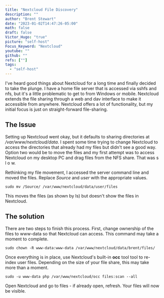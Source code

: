 ```yaml
---
title: "Nextcloud File Discovery"
description: ""
author: "Brent Stewart"
date: "2023-01-02T14:47:26-05:00"
math: false
draft: false
Victor_Hugo: "true"
picture: "self-host"
Focus_Keyword: "Nextcloud"
youtube: ""
github: ""
refs: [""]
tags:
  - "self-host"
---
```


I've heard good things about Nextcloud for a long time and finally decided to take the plunge.  I have a home file server that is accessed via sshfs and nfs, but it's a little problematic to get to from Windows or mobile.  Nextcloud extends the file sharing through a web and dav interface to make it accessible from anywhere.  Nextcloud offers a lot of functionality, but my initial focus is just on straight-forward file-sharing.

## The Issue
Setting up Nextcloud went okay, but it defaults to sharing directories at _/var/www/nextcloud/data_.  I spent some time trying to change Nextcloud to access the directories that already had my files but didn't see a good way.  Option two would be to move the files and my first attempt was to access Nextcloud on my desktop PC and drag files from the NFS share.  That was  s l o w.

Rethinking my file movement, I accessed the server command line and moved the files.  Replace _Source_ and _user_ with the appropriate values.

    sudo mv /Source/ /var/www/nextcloud/data/user/files

This moves the files (as shown by ls) but doesn't show the files in Nextcloud.  

## The solution
There are two steps to finish this process.  First, change ownership of the files to www-data so that Nextcloud can access.  This command may take a moment to complete.

    sudo chown -R www-data:www-data /var/www/nextcloud/data/brent/files/

Once everything is in place, use Nextcloud's built-in __occ__ tool  tool to re-index user files.  Depending on the size of your file share, this may take more than a moment.  

    sudo -u www-data php /var/www/nextcloud/occ files:scan --all

Open Nextcloud and go to files - if already open, refresh.  Your files will now be visible.